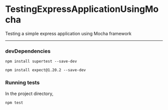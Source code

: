 # TestingExpressApplicationUsingMocha
Testing a simple express application using Mocha framework
<hr>

### devDependencies

```
npm install supertest --save-dev
```

```
npm install expect@1.20.2 --save-dev
```

### Running tests 

In the project directory,

```
npm test
```

